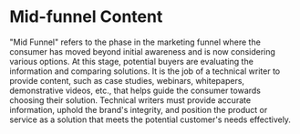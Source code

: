 # Mid-funnel Content

"Mid Funnel" refers to the phase in the marketing funnel where the consumer has moved beyond initial awareness and is now considering various options. At this stage, potential buyers are evaluating the information and comparing solutions. It is the job of a technical writer to provide content, such as case studies, webinars, whitepapers, demonstrative videos, etc., that helps guide the consumer towards choosing their solution. Technical writers must provide accurate information, uphold the brand's integrity, and position the product or service as a solution that meets the potential customer's needs effectively.